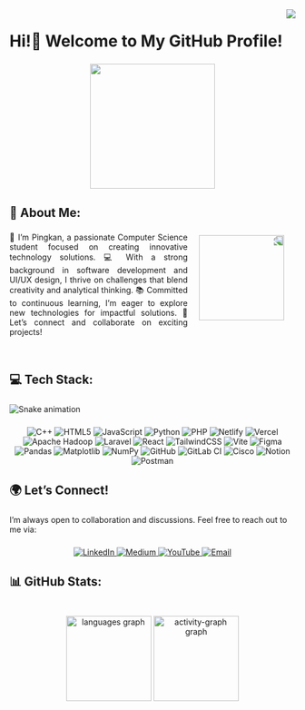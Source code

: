 <img align="right" src="https://visitor-badge.laobi.icu/badge?page_id=adasankin.adasankin&"  />

###

<h1 align="left">Hi!👋 Welcome to My GitHub Profile!</h1>

###

<div align="center">
  <img height="220" src="https://media.licdn.com/dms/image/v2/D5616AQE46KWpJWSGUw/profile-displaybackgroundimage-shrink_350_1400/profile-displaybackgroundimage-shrink_350_1400/0/1738496401054?e=1745452800&v=beta&t=DICT4U1QqQfIJ5NQ64kQOURWMlYJGoK9dKUlIMykWm8"  />
</div>

###

<h2 align="left">💫 About Me:</h2>

###

<img align="right" style="margin: 5px 20px; transform: scale(-1, 1);" height="150" src="https://media.giphy.com/media/PFYj4tDyLeWvm/giphy.gif?cid=ecf05e47tcl0hb3mu7r8t12xy6gb8wyctail6h9jqafl5zkv&ep=v1_stickers_search&rid=giphy.gif&ct=s"  />

###

<p align="justify">👋 I’m Pingkan, a passionate Computer Science student focused on creating innovative technology solutions. 💻 With a strong background in software development and UI/UX design, I thrive on challenges that blend creativity and analytical thinking. 📚 Committed to continuous learning, I’m eager to explore new technologies for impactful solutions. 🤝 Let’s connect and collaborate on exciting projects!</p>

<br clear="both">

###

<h2 align="left">💻 Tech Stack:</h2>

###

<img src="https://github.com/adasankin/adasankin/blob/output/github-contribution-grid-snake2.svg" alt="Snake animation" />

###

<div align="center">
  <img src="https://img.shields.io/badge/c++-%2300599C.svg?style=flat&logo=c%2B%2B&logoColor=white" alt="C++">
  <img src="https://img.shields.io/badge/html5-%23E34F26.svg?style=flat&logo=html5&logoColor=white" alt="HTML5">
  <img src="https://img.shields.io/badge/javascript-%23323330.svg?style=flat&logo=javascript&logoColor=%23F7DF1E" alt="JavaScript"> 
  <img src="https://img.shields.io/badge/python-3670A0?style=flat&logo=python&logoColor=ffdd54" alt="Python">
  <img src="https://img.shields.io/badge/php-%23777BB4.svg?style=flat&logo=php&logoColor=white" alt="PHP">
  <img src="https://img.shields.io/badge/netlify-%23000000.svg?style=flat&logo=netlify&logoColor=#00C7B7" alt="Netlify">
  <img src="https://img.shields.io/badge/vercel-%23000000.svg?style=flat&logo=vercel&logoColor=white" alt="Vercel">
  <img src="https://img.shields.io/badge/Apache%20Hadoop-66CCFF?style=flat&logo=apachehadoop&logoColor=black" alt="Apache Hadoop">
  <img src="https://img.shields.io/badge/laravel-%23FF2D20.svg?style=flat&logo=laravel&logoColor=white" alt="Laravel">
  <img src="https://img.shields.io/badge/react-%2320232a.svg?style=flat&logo=react&logoColor=%2361DAFB" alt="React">
  <img src="https://img.shields.io/badge/tailwindcss-%2338B2AC.svg?style=flat&logo=tailwind-css&logoColor=white" alt="TailwindCSS">
  <img src="https://img.shields.io/badge/vite-%23646CFF.svg?style=flat&logo=vite&logoColor=white" alt="Vite">
  <img src="https://img.shields.io/badge/figma-%23F24E1E.svg?style=flat&logo=figma&logoColor=white" alt="Figma">
  <img src="https://img.shields.io/badge/pandas-%23150458.svg?style=flat&logo=pandas&logoColor=white" alt="Pandas">
  <img src="https://img.shields.io/badge/Matplotlib-%23ffffff.svg?style=flat&logo=Matplotlib&logoColor=black" alt="Matplotlib">
  <img src="https://img.shields.io/badge/numpy-%23013243.svg?style=flat&logo=numpy&logoColor=white" alt="NumPy">
  <!-- <img src="https://img.shields.io/badge/SciPy-%230C55A5.svg?style=flat&logo=scipy&logoColor=white" alt="SciPy"> -->
  <img src="https://img.shields.io/badge/github-%23121011 .svg?style=flat&logo=github&logoColor=white" alt="GitHub">
  <img src="https://img.shields.io/badge/gitlab%20CI-%23181717.svg?style=flat&logo=gitlab&logoColor=white" alt="GitLab CI">
  <img src="https://img.shields.io/badge/cisco-%23049fd9.svg?style=flat&logo=cisco&logoColor=black" alt="Cisco">
  <img src="https://img.shields.io/badge/Notion-%23000000.svg?style=flat&logo=notion&logoColor=white" alt="Notion">
  <img src="https://img.shields.io/badge/Postman-FF6C37?style=flat&logo=postman&logoColor=white" alt="Postman">
</div>

###

<h2 align="left">🌍 Let’s Connect!</h2>

###

<p align="left">I’m always open to collaboration and discussions. Feel free to reach out to me via:</p>

###

<div align="center">
    <a href="https://linkedin.com/in/pingkannsa">
        <img src="https://img.shields.io/badge/LinkedIn-%230077B5.svg?logo=linkedin&logoColor=white" alt="LinkedIn">
    </a>
    <a href="https://medium.com/@pingkannsa">
        <img src="https://img.shields.io/badge/Medium-12100E?logo=medium&logoColor=white" alt="Medium">
    </a>
    <a href="https://youtube.com/@pinetheral">
        <img src="https://img.shields.io/badge/YouTube-%23FF0000.svg?logo=YouTube&logoColor=white" alt="YouTube">
    </a>
    <a href="mailto:pingkansekar01@gmail.com">
        <img src="https://img.shields.io/badge/Email-D14836?logo=gmail&logoColor=white" alt="Email">
    </a>
</div>

###

<h2 align="left">📊 GitHub Stats:</h2>

###

<br clear="both">

<div align="center">
  <img src="https://github-readme-stats.vercel.app/api/top-langs?username=adasankin&locale=en&hide_title=false&layout=compact&card_width=320&langs_count=5&theme=dracula&hide_border=false&order=2" height="150" alt="languages graph"  />
  <!-- <img src="https://streak-stats.demolab.com/?user=adasankin&locale=en&mode=daily&theme=dracula&hide_border=false&border_radius=5&order=3" height="150" alt="streak graph"  /> -->
  <img src="https://github-readme-activity-graph.vercel.app/graph?username=adasankin&radius=16&theme=react&area=true&order=5" height="150" alt="activity-graph graph"  />
</div>

###

